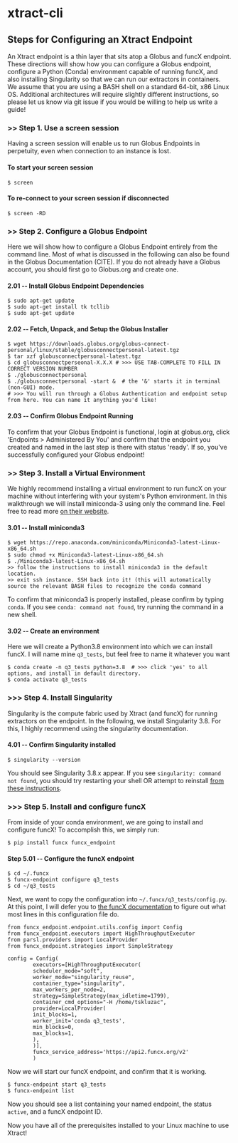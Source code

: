 # xtract-cli

## Steps for Configuring an Xtract Endpoint
An Xtract endpoint is a thin layer that sits atop a Globus and funcX endpoint. These directions will show how you can configure a Globus endpoint, 
configure a Python (Conda) environment capable of running funcX, and also installing Singularity so that we can run our extractors in containers. 
We assume that you are using a BASH shell on a standard 64-bit, x86 Linux OS. Additional architectures will require slightly different instructions,
so please let us know via git issue if you would be willing to help us write a guide!

### >> Step 1. Use a screen session
Having a screen session will enable us to run Globus Endpoints in perpetuity, even when connection to an instance is lost. 

#### To start your screen session
```
$ screen
```
#### To re-connect to your screen session if disconnected 
```
$ screen -RD
```

### >> Step 2. Configure a Globus Endpoint
Here we will show how to configure a Globus Endpoint entirely from the command line. Most of what is discussed in the following 
can also be found in the Globus Documentation (CITE). If you do not already have a Globus account, you should first go to Globus.org and create one. 

#### 2.01 -- Install Globus Endpoint Dependencies
```
$ sudo apt-get update
$ sudo apt-get install tk tcllib
$ sudo apt-get update 
```

#### 2.02 -- Fetch, Unpack, and Setup the Globus Installer
```
$ wget https://downloads.globus.org/globus-connect-personal/linux/stable/globusconnectpersonal-latest.tgz
$ tar xzf globusconnectpersonal-latest.tgz
$ cd globusconnectperseonal-X.X.X # >>> USE TAB-COMPLETE TO FILL IN CORRECT VERSION NUMBER
$ ./globusconnectpersonal
$ ./globusconnectpersonal -start &  # the '&' starts it in terminal (non-GUI) mode. 
# >>> You will run through a Globus Authentication and endpoint setup from here. You can name it anything you'd like!
```

#### 2.03 -- Confirm Globus Endpoint Running
To confirm that your Globus Endpoint is functional, login at globus.org, click 'Endpoints > Administered By You' and confirm that the endpoint
you created and named in the last step is there with status 'ready'. If so, you've successfully configured your Globus endpoint! 

### >> Step 3. Install a Virtual Environment
We highly recommend installing a virtual environment to run funcX on your machine without interfering with your system's Python environment. 
In this walkthrough we will install miniconda-3 using only the command line. Feel free to read more [on their website](https://docs.conda.io/en/latest/index.html). 

#### 3.01 -- Install miniconda3
```
$ wget https://repo.anaconda.com/miniconda/Miniconda3-latest-Linux-x86_64.sh
$ sudo chmod +x Miniconda3-latest-Linux-x86_64.sh
$ ./Miniconda3-latest-Linux-x86_64.sh
>> follow the instructions to install miniconda3 in the default location. 
>> exit ssh instance. SSH back into it! (this will automatically source the relevant BASH files to recognize the conda command
```
To confirm that miniconda3 is properly installed, please confirm by typing `conda`. If you see `conda: command not found`, try running the command in a new shell. 

#### 3.02 -- Create an environment
Here we will create a Python3.8 environment into which we can install funcX. I will name mine `q3_tests`, but feel free to name it whatever you want

```
$ conda create -n q3_tests python=3.8  # >>> click 'yes' to all options, and install in default directory. 
$ conda activate q3_tests
```

### >>> Step 4. Install Singularity
Singularity is the compute fabric used by Xtract (and funcX) for running extractors on the endpoint. In the following, 
we install Singularity 3.8. For this, I highly recommend using the singularity documentation. 

#### 4.01 -- Confirm Singularity installed
```
$ singularity --version
```
You should see Singularity 3.8.x appear. If you see `singularity: command not found`, you should try restarting your shell OR 
attempt to reinstall [from these instructions](https://sylabs.io/guides/3.8/admin-guide/installation.html#installation-on-linux).

### >>> Step 5. Install and configure funcX
From inside of your conda environment, we are going to install and configure funcX! To accomplish this, we simply run: 
```
$ pip install funcx funcx_endpoint
```
#### Step 5.01 -- Configure the funcX endpoint
```
$ cd ~/.funcx
$ funcx-endpoint configure q3_tests
$ cd ~/q3_tests
```
Next, we want to copy the configuration into `~/.funcx/q3_tests/config.py`. At this point, I will defer you to [the funcX documentation](https://funcx.readthedocs.io/en/latest/endpoints.html?highlight=containers#container-behaviors-and-routing) to figure out what
most lines in this configuration file do.
```
from funcx_endpoint.endpoint.utils.config import Config
from funcx_endpoint.executors import HighThroughputExecutor
from parsl.providers import LocalProvider
from funcx_endpoint.strategies import SimpleStrategy

config = Config(
        executors=[HighThroughputExecutor(
        scheduler_mode="soft",
        worker_mode="singularity_reuse",
        container_type="singularity",
        max_workers_per_node=2,
        strategy=SimpleStrategy(max_idletime=1799),
        container_cmd_options="-H /home/tskluzac",
        provider=LocalProvider(
        init_blocks=1,
        worker_init='conda q3_tests',
        min_blocks=0,
        max_blocks=1,
        ),
        )],
        funcx_service_address='https://api2.funcx.org/v2'
        )
```
Now we will start our funcX endpoint, and confirm that it is working. 
```
$ funcx-endpoint start q3_tests
$ funcx-endpoint list
```
Now you should see a list containing your named endpoint, the status `active`, and a funcX endpoint ID. 

Now you have all of the prerequisites installed to your Linux machine to use Xtract! 
